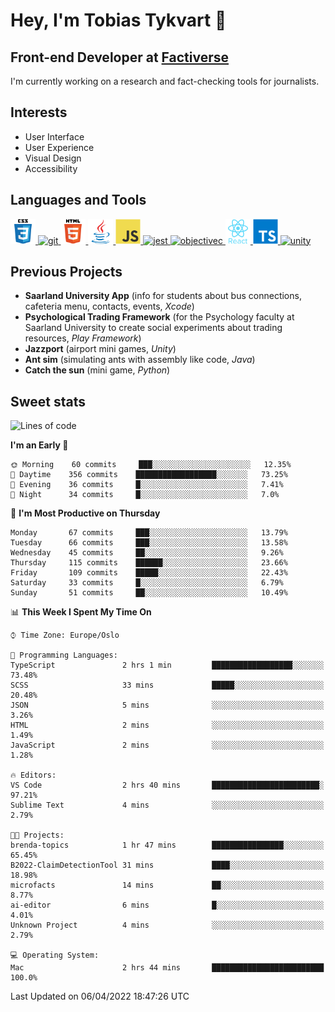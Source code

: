 # Hey, I'm Tobias Tykvart 🦉
## Front-end Developer at [Factiverse](https://www.factiverse.no/)

I'm currently working on a research and fact-checking tools for journalists.

## Interests

- User Interface
- User Experience
- Visual Design
- Accessibility

## Languages and Tools
<p align="left"> <a href="https://www.w3schools.com/css/" target="_blank" rel="noreferrer"> <img src="https://raw.githubusercontent.com/devicons/devicon/master/icons/css3/css3-original-wordmark.svg" alt="css3" width="40" height="40"/> </a> <a href="https://git-scm.com/" target="_blank" rel="noreferrer"> <img src="https://www.vectorlogo.zone/logos/git-scm/git-scm-icon.svg" alt="git" width="40" height="40"/> </a> <a href="https://www.w3.org/html/" target="_blank" rel="noreferrer"> <img src="https://raw.githubusercontent.com/devicons/devicon/master/icons/html5/html5-original-wordmark.svg" alt="html5" width="40" height="40"/> </a> <a href="https://www.java.com" target="_blank" rel="noreferrer"> <img src="https://raw.githubusercontent.com/devicons/devicon/master/icons/java/java-original.svg" alt="java" width="40" height="40"/> </a> <a href="https://developer.mozilla.org/en-US/docs/Web/JavaScript" target="_blank" rel="noreferrer"> <img src="https://raw.githubusercontent.com/devicons/devicon/master/icons/javascript/javascript-original.svg" alt="javascript" width="40" height="40"/> </a> <a href="https://jestjs.io" target="_blank" rel="noreferrer"> <img src="https://www.vectorlogo.zone/logos/jestjsio/jestjsio-icon.svg" alt="jest" width="40" height="40"/> </a> <a href="https://developer.apple.com/library/archive/documentation/Cocoa/Conceptual/ProgrammingWithObjectiveC/Introduction/Introduction.html" target="_blank" rel="noreferrer"> <img src="https://www.vectorlogo.zone/logos/apple_objectivec/apple_objectivec-icon.svg" alt="objectivec" width="40" height="40"/> </a> <a href="https://reactjs.org/" target="_blank" rel="noreferrer"> <img src="https://raw.githubusercontent.com/devicons/devicon/master/icons/react/react-original-wordmark.svg" alt="react" width="40" height="40"/> </a> <a href="https://www.typescriptlang.org/" target="_blank" rel="noreferrer"> <img src="https://raw.githubusercontent.com/devicons/devicon/master/icons/typescript/typescript-original.svg" alt="typescript" width="40" height="40"/> </a> <a href="https://unity.com/" target="_blank" rel="noreferrer"> <img src="https://www.vectorlogo.zone/logos/unity3d/unity3d-icon.svg" alt="unity" width="40" height="40"/> </a> </p>

## Previous Projects

- **Saarland University App** (info for students about bus connections, cafeteria menu, contacts, events, *Xcode*)
- **Psychological Trading Framework** (for the Psychology faculty at Saarland University to create social experiments about trading resources, *Play Framework*)
- **Jazzport** (airport mini games, *Unity*)
- **Ant sim** (simulating ants with assembly like code, *Java*)
- **Catch the sun** (mini game, *Python*)

## Sweet stats

<!--START_SECTION:waka-->
![Lines of code](https://img.shields.io/badge/From%20Hello%20World%20I%27ve%20Written-10%20Thousand%20lines%20of%20code-blue)

**I'm an Early 🐤** 

```text
🌞 Morning    60 commits     ███░░░░░░░░░░░░░░░░░░░░░░   12.35% 
🌆 Daytime    356 commits    ██████████████████░░░░░░░   73.25% 
🌃 Evening    36 commits     █░░░░░░░░░░░░░░░░░░░░░░░░   7.41% 
🌙 Night      34 commits     █░░░░░░░░░░░░░░░░░░░░░░░░   7.0%

```
📅 **I'm Most Productive on Thursday** 

```text
Monday       67 commits     ███░░░░░░░░░░░░░░░░░░░░░░   13.79% 
Tuesday      66 commits     ███░░░░░░░░░░░░░░░░░░░░░░   13.58% 
Wednesday    45 commits     ██░░░░░░░░░░░░░░░░░░░░░░░   9.26% 
Thursday     115 commits    ██████░░░░░░░░░░░░░░░░░░░   23.66% 
Friday       109 commits    █████░░░░░░░░░░░░░░░░░░░░   22.43% 
Saturday     33 commits     █░░░░░░░░░░░░░░░░░░░░░░░░   6.79% 
Sunday       51 commits     ██░░░░░░░░░░░░░░░░░░░░░░░   10.49%

```


📊 **This Week I Spent My Time On** 

```text
⌚︎ Time Zone: Europe/Oslo

💬 Programming Languages: 
TypeScript               2 hrs 1 min         ██████████████████░░░░░░░   73.48% 
SCSS                     33 mins             █████░░░░░░░░░░░░░░░░░░░░   20.48% 
JSON                     5 mins              ░░░░░░░░░░░░░░░░░░░░░░░░░   3.26% 
HTML                     2 mins              ░░░░░░░░░░░░░░░░░░░░░░░░░   1.49% 
JavaScript               2 mins              ░░░░░░░░░░░░░░░░░░░░░░░░░   1.28%

🔥 Editors: 
VS Code                  2 hrs 40 mins       ████████████████████████░   97.21% 
Sublime Text             4 mins              ░░░░░░░░░░░░░░░░░░░░░░░░░   2.79%

🐱‍💻 Projects: 
brenda-topics            1 hr 47 mins        ████████████████░░░░░░░░░   65.45% 
B2022-ClaimDetectionTool 31 mins             ████░░░░░░░░░░░░░░░░░░░░░   18.98% 
microfacts               14 mins             ██░░░░░░░░░░░░░░░░░░░░░░░   8.77% 
ai-editor                6 mins              █░░░░░░░░░░░░░░░░░░░░░░░░   4.01% 
Unknown Project          4 mins              ░░░░░░░░░░░░░░░░░░░░░░░░░   2.79%

💻 Operating System: 
Mac                      2 hrs 44 mins       █████████████████████████   100.0%

```


 Last Updated on 06/04/2022 18:47:26 UTC
<!--END_SECTION:waka-->
